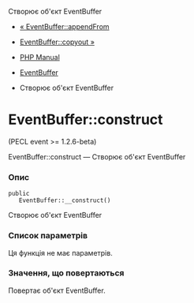 Створює об'єкт EventBuffer

-   [« EventBuffer::appendFrom](eventbuffer.appendfrom.md)
    
-   [EventBuffer::copyout »](eventbuffer.copyout.md)
    
-   [PHP Manual](index.md)
    
-   [EventBuffer](class.eventbuffer.md)
    
-   Створює об'єкт EventBuffer
    

# EventBuffer::construct

(PECL event >= 1.2.6-beta)

EventBuffer::construct — Створює об'єкт EventBuffer

### Опис

```methodsynopsis
public
   EventBuffer::__construct()
```

Створює об'єкт EventBuffer

### Список параметрів

Ця функція не має параметрів.

### Значення, що повертаються

Повертає об'єкт EventBuffer.